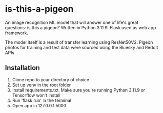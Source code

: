 # is-this-a-pigeon
An image recognition ML model that will answer one of life's great questions: is this a pigeon? Written in Python 3.11.9. Flask used as web app framework.

The model itself is a result of transfer learning using ResNet50V2. Pigeon photos for training and test data were sourced using the Bluesky and Reddit APIs.

## Installation
1. Clone repo to your directory of choice
2. Set up venv in the root folder 
3. Install requirements.txt. Make sure you're running Python 3.11.9 or Tensorflow won't install
4. Run 'flask run' in the terminal
5. Open app in 127.0.0.1:5000

